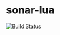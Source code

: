 # sonar-lua

[![Build Status](https://travis-ci.org/SonarQubeCommunity/sonar-lua.svg?branch=master)](https://travis-ci.org/SonarQubeCommunity/sonar-lua)


